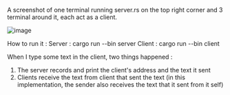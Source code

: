 A screenshot of one terminal running server.rs on the top right corner and 3 terminal around it, each act 
as a client.

![image](https://github.com/Nabilcodes/chat-async/assets/71275597/3527346e-a68f-4eb6-9484-0e7614da7f52)

How to run it :
Server : cargo run --bin server
Client : cargo run --bin client

When I type some text in the client, two things happened :
1. The server records and print the client's address and the text it sent
2. Clients receive the text from client that sent the text (in this implementation, the sender
   also receives the text that it sent from it self)

